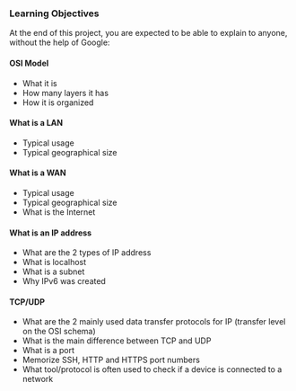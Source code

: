 ### Learning Objectives
At the end of this project, you are expected to be able to explain to anyone, without the help of Google:

#### OSI Model
- What it is
- How many layers it has
- How it is organized

#### What is a LAN
- Typical usage
- Typical geographical size

#### What is a WAN
- Typical usage
- Typical geographical size
- What is the Internet

#### What is an IP address
- What are the 2 types of IP address
- What is localhost
- What is a subnet
- Why IPv6 was created

#### TCP/UDP
- What are the 2 mainly used data transfer protocols for IP (transfer level on the OSI schema)
- What is the main difference between TCP and UDP
- What is a port
- Memorize SSH, HTTP and HTTPS port numbers
- What tool/protocol is often used to check if a device is connected to a network